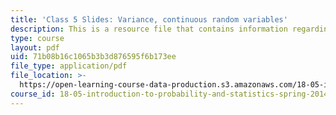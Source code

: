 ```yaml
---
title: 'Class 5 Slides: Variance, continuous random variables'
description: This is a resource file that contains information regarding class 5 cont.
type: course
layout: pdf
uid: 71b08b16c1065b3b3d876595f6b173ee
file_type: application/pdf
file_location: >-
  https://open-learning-course-data-production.s3.amazonaws.com/18-05-introduction-to-probability-and-statistics-spring-2014/71b08b16c1065b3b3d876595f6b173ee_MIT18_05S14_cl5cont_slides.pdf
course_id: 18-05-introduction-to-probability-and-statistics-spring-2014
---
```


